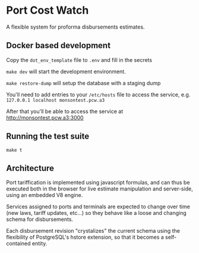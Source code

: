 # Port Cost Watch

A flexible system for proforma disbursements estimates.

## Docker based development

Copy the `dot_env_template` file to `.env` and fill in the secrets

`make dev` will start the development
environment.

`make restore-dump` will setup the database with a staging dump

You'll need to add entries to your `/etc/hosts` file to access the service, e.g. `127.0.0.1 localhost monsontest.pcw.a3`

After that you'll be able to access the service at http://monsontest.pcw.a3:3000

## Running the test suite

`make t`

## Architecture

Port tariffication is implemented using javascript formulas, and can thus
be executed both in the browser for live estimate manipulation and server-side,
using an embedded V8 engine.

Services assigned to ports and terminals are expected to change over time (new
laws, tariff updates, etc...) so they behave like a loose and changing schema
for disbursements.

Each disbursement revision "crystalizes" the current schema using the flexibility
of PostgreSQL's hstore extension, so that it becomes a self-contained entity.
